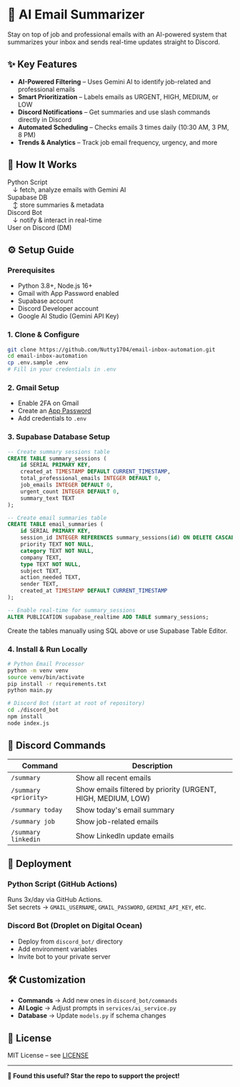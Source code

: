 
# 📧 AI Email Summarizer

Stay on top of job and professional emails with an AI-powered system that summarizes your inbox and sends real-time updates straight to Discord.

## ✨ Key Features

- **AI-Powered Filtering** – Uses Gemini AI to identify job-related and professional emails  
- **Smart Prioritization** – Labels emails as URGENT, HIGH, MEDIUM, or LOW  
- **Discord Notifications** – Get summaries and use slash commands directly in Discord  
- **Automated Scheduling** – Checks emails 3 times daily (10:30 AM, 3 PM, 8 PM)  
- **Trends & Analytics** – Track job email frequency, urgency, and more  

## 🧠 How It Works

Python Script  
&nbsp;&nbsp;&nbsp;↓ fetch, analyze emails with Gemini AI  
Supabase DB  
&nbsp;&nbsp;&nbsp;↕ store summaries & metadata  
Discord Bot  
&nbsp;&nbsp;&nbsp;↓ notify & interact in real-time  
User on Discord (DM)

## ⚙️ Setup Guide

### Prerequisites

- Python 3.8+, Node.js 16+  
- Gmail with App Password enabled  
- Supabase account  
- Discord Developer account  
- Google AI Studio (Gemini API Key)  

### 1. Clone & Configure

```bash
git clone https://github.com/Nutty1704/email-inbox-automation.git
cd email-inbox-automation
cp .env.sample .env
# Fill in your credentials in .env
```

### 2. Gmail Setup

- Enable 2FA on Gmail  
- Create an [App Password](https://myaccount.google.com/apppasswords)  
- Add credentials to `.env`

### 3. Supabase Database Setup

```sql
-- Create summary sessions table
CREATE TABLE summary_sessions (
    id SERIAL PRIMARY KEY,
    created_at TIMESTAMP DEFAULT CURRENT_TIMESTAMP,
    total_professional_emails INTEGER DEFAULT 0,
    job_emails INTEGER DEFAULT 0,
    urgent_count INTEGER DEFAULT 0,
    summary_text TEXT
);

-- Create email summaries table
CREATE TABLE email_summaries (
    id SERIAL PRIMARY KEY,
    session_id INTEGER REFERENCES summary_sessions(id) ON DELETE CASCADE,
    priority TEXT NOT NULL,
    category TEXT NOT NULL,
    company TEXT,
    type TEXT NOT NULL,
    subject TEXT,
    action_needed TEXT,
    sender TEXT,
    created_at TIMESTAMP DEFAULT CURRENT_TIMESTAMP
);

-- Enable real-time for summary_sessions
ALTER PUBLICATION supabase_realtime ADD TABLE summary_sessions;
```

Create the tables manually using SQL above or use Supabase Table Editor.

### 4. Install & Run Locally

```bash
# Python Email Processor
python -m venv venv
source venv/bin/activate
pip install -r requirements.txt
python main.py

# Discord Bot (start at root of repository)
cd ./discord_bot
npm install
node index.js
```

## 💬 Discord Commands

| Command                  | Description                          |
|--------------------------|------------------------------------|
| `/summary`               | Show all recent emails              |
| `/summary <priority>`    | Show emails filtered by priority (URGENT, HIGH, MEDIUM, LOW) |
| `/summary today`         | Show today's email summary          |
| `/summary job`           | Show job-related emails             |
| `/summary linkedin`      | Show LinkedIn update emails         |


## 🚀 Deployment

### Python Script (GitHub Actions)

Runs 3x/day via GitHub Actions.  
Set secrets → `GMAIL_USERNAME`, `GMAIL_PASSWORD`, `GEMINI_API_KEY`, etc.

### Discord Bot (Droplet on Digital Ocean)

- Deploy from `discord_bot/` directory  
- Add environment variables  
- Invite bot to your private server

## 🛠️ Customization

- **Commands** → Add new ones in `discord_bot/commands`  
- **AI Logic** → Adjust prompts in `services/ai_service.py`  
- **Database** → Update `models.py` if schema changes  

## 📄 License

MIT License – see [LICENSE](LICENSE)

---

**🌟 Found this useful? Star the repo to support the project!**
